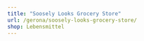 ```yaml
---
title: "Soosely Looks Grocery Store"
url: /gerona/soosely-looks-grocery-store/
shop: Lebensmittel
---
```

